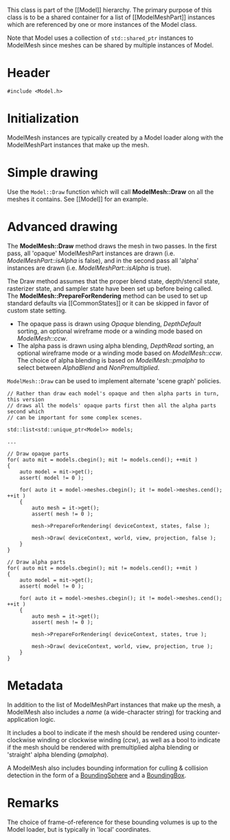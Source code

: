 This class is part of the [[Model]] hierarchy. The primary purpose of this class is to be a shared container for a list of [[ModelMeshPart]] instances which are referenced by one or more instances of the Model class.

Note that Model uses a collection of ``std::shared_ptr`` instances to ModelMesh since meshes can be shared by multiple instances of Model.

# Header
    #include <Model.h>

# Initialization
ModelMesh instances are typically created by a Model loader along with the ModelMeshPart instances that make up the mesh.

# Simple drawing
Use the ``Model::Draw`` function which will call **ModelMesh::Draw** on all the meshes it contains. See [[Model]] for an example.

# Advanced drawing
The **ModelMesh::Draw** method draws the mesh in two passes. In the first pass, all 'opaque' ModelMeshPart instances are drawn (i.e. _ModelMeshPart::isAlpha_ is false), and in the second pass all 'alpha' instances are drawn (i.e. _ModelMeshPart::isAlpha_ is true).

The Draw method assumes that the proper blend state, depth/stencil state, rasterizer state, and sampler state have been set up before being called. The **ModelMesh::PrepareForRendering** method can be used to set up standard defaults via [[CommonStates]] or it can be skipped in favor of custom state setting.

* The opaque pass is drawn using _Opaque_ blending, _DepthDefault_ sorting, an optional wireframe mode or a winding mode based on _ModelMesh::ccw_.
* The alpha pass is drawn using alpha blending, _DepthRead_ sorting, an optional wireframe mode or a winding mode based on _ModelMesh::ccw_. The choice of  alpha blending is based on _ModelMesh::pmalpha_ to select between _AlphaBlend_ and _NonPremultiplied_.

``ModelMesh::Draw`` can be used to implement alternate 'scene graph' policies.

    // Rather than draw each model's opaque and then alpha parts in turn, this version
    // draws all the models' opaque parts first then all the alpha parts second which
    // can be important for some complex scenes.

    std::list<std::unique_ptr<Model>> models;

    ...

    // Draw opaque parts
    for( auto mit = models.cbegin(); mit != models.cend(); ++mit )
    {
        auto model = mit->get();
        assert( model != 0 );

        for( auto it = model->meshes.cbegin(); it != model->meshes.cend(); ++it )
        {
            auto mesh = it->get();
            assert( mesh != 0 );

            mesh->PrepareForRendering( deviceContext, states, false );

            mesh->Draw( deviceContext, world, view, projection, false );
        }
    }

    // Draw alpha parts
    for( auto mit = models.cbegin(); mit != models.cend(); ++mit )
    {
        auto model = mit->get();
        assert( model != 0 );

        for( auto it = model->meshes.cbegin(); it != model->meshes.cend(); ++it )
        {
            auto mesh = it->get();
            assert( mesh != 0 );

            mesh->PrepareForRendering( deviceContext, states, true );

            mesh->Draw( deviceContext, world, view, projection, true );
        }
    }

# Metadata
In addition to the list of ModelMeshPart instances that make up the mesh, a ModelMesh also includes a _name_ (a wide-character string) for tracking and application logic.

It includes a bool to indicate if the mesh should be rendered using counter-clockwise winding or clockwise winding (_ccw_), as well as a bool to indicate if the mesh should be rendered with premultiplied alpha blending or 'straight' alpha blending (_pmalpha_).

A ModelMesh also includes bounding information for culling & collision detection in the form of a [BoundingSphere](http://msdn.microsoft.com/en-us/library/windows/desktop/microsoft.directx_sdk.directxcollision.boundingsphere.aspx) and a [BoundingBox](http://msdn.microsoft.com/en-us/library/windows/desktop/microsoft.directx_sdk.directxcollision.boundingbox.aspx).

# Remarks
The choice of frame-of-reference for these bounding volumes is up to the Model loader, but is typically in 'local' coordinates.
